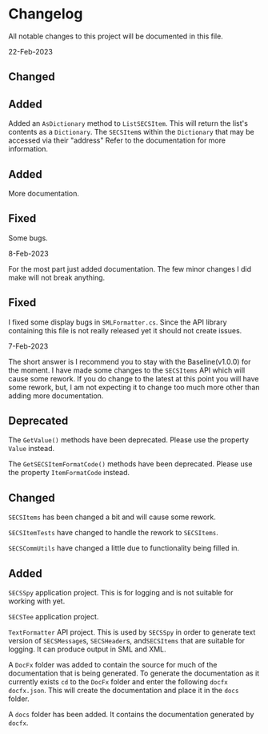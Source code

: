 # Changelog

All notable changes to this project will be documented in this file.

22-Feb-2023

## Changed

## Added

Added an `AsDictionary` method to `ListSECSItem`.  This will return the list's
contents as a `Dictionary`.  The `SECSItem`s within the `Dictionary` that may
be accessed via their &quot;address&quot;  Refer to the documentation for more
information.

## Added

More documentation.

## Fixed

Some bugs.

8-Feb-2023

For the most part just added documentation.  The few minor changes I
did make will not break anything.

## Fixed

I fixed some display bugs in `SMLFormatter.cs`.  Since the API library containing
this file is not really released yet it should not create issues.

7-Feb-2023

The short answer is I recommend you to stay with the Baseline(v1.0.0)
for the moment.  I have made some changes to the `SECSItems` API which
will cause some rework.  If you do change to the latest at this point
you will have some rework, but, I am not expecting it to change too
much more other than adding more documentation.

## Deprecated

The `GetValue()` methods have been deprecated.  Please use the property
`Value` instead.

The `GetSECSItemFormatCode()` methods have been deprecated.  Please use
the property `ItemFormatCode` instead.

## Changed

`SECSItems` has been changed a bit and will cause some rework.

`SECSItemTests` have changed to handle the rework to `SECSItems`.

`SECSCommUtils` have changed a little due to functionality being
filled in.

## Added

`SECSSpy` application project.  This is for logging and is not suitable
for working with yet.

`SECSTee` application project.

`TextFormatter` API project.  This is used by `SECSSpy` in order to
generate text version of `SECSMessage`s, `SECSHeader`s, and`SECSItems`
that are suitable for logging. It can produce output in SML and XML.

A `DocFx` folder was added to contain the source for much of the documentation
that is being generated.  To generate the documentation as it currently exists
`cd` to the `DocFx` folder and enter the following `docfx docfx.json`.  This
will create the documentation and place it in the `docs` folder.

A `docs` folder has been added.  It contains the documentation generated by
`docfx`.

